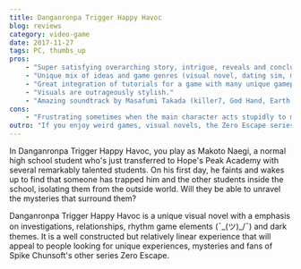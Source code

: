 ```yaml
---
title: Danganronpa Trigger Happy Havoc
blog: reviews
category: video-game
date: 2017-11-27
tags: PC, thumbs_up
pros:
    - "Super satisfying overarching story, intrigue, reveals and conclusion."
    - "Unique mix of ideas and game genres (visual novel, dating sim, mystery/investigation game, rhythm game) into a cohesive whole."
    - "Great integration of tutorials for a game with many unique gameplay elements."
    - "Visuals are outrageously stylish."
    - "Amazing soundtrack by Masafumi Takada (killer7, God Hand, Earth Defense Force, No More Heroes)."
cons:
    - "Frustrating sometimes when the main character acts stupidly to make the story progress."
outro: "If you enjoy weird games, visual novels, the Zero Escape series and are not bothered by dark themes such as murder, suicide, etc. then you might enjoy Danganronpa Trigger Happy Havoc."
---
```

In Danganronpa Trigger Happy Havoc, you play as Makoto Naegi, a normal high school student who's just transferred to Hope's Peak Academy with several remarkably talented students. On his first day, he faints and wakes up to find that someone has trapped him and the other students inside the school, isolating them from the outside world. Will they be able to unravel the mysteries that surround them?

Danganronpa Trigger Happy Havoc is a unique visual novel with a emphasis on investigations, relationships, rhythm game elements (¯\_(ツ)_/¯) and dark themes. It is a well constructed but relatively linear experience that will appeal to people looking for unique experiences, mysteries and fans of Spike Chunsoft's other series Zero Escape.
